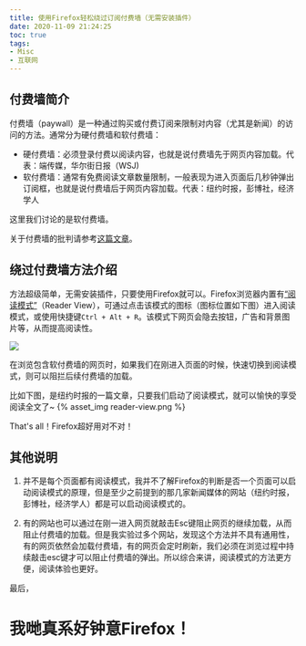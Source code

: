 ```yaml
---
title: 使用Firefox轻松绕过订阅付费墙（无需安装插件）
date: 2020-11-09 21:24:25
toc: true
tags:
- Misc
- 互联网
---
```


## 付费墙简介

付费墙（paywall）是一种通过购买或付费订阅来限制对内容（尤其是新闻）的访问的方法。通常分为硬付费墙和软付费墙：
- 硬付费墙：必须登录付费以阅读内容，也就是说付费墙先于网页内容加载。代表：端传媒，华尔街日报（WSJ)
- 软付费墙：通常有免费阅读文章数量限制，一般表现为进入页面后几秒钟弹出订阅框，也就是说付费墙后于网页内容加载。代表：纽约时报，彭博社，经济学人

这里我们讨论的是软付费墙。

关于付费墙的批判请参考[这篇文章](https://www.iyouport.org/%e5%9c%b0%e7%8b%b1%e8%88%ac%e7%9a%84%e4%bb%98%e8%b4%b9%e5%a2%99%ef%bc%9a%e5%85%8d%e8%b4%b9%e3%80%81%e5%bc%80%e6%94%be%e5%92%8c%e6%b0%91%e4%b8%bb%e5%8c%96%e7%9a%84-web-%e6%97%b6%e4%bb%a3%e5%b7%b2/)。

## 绕过付费墙方法介绍

方法超级简单，无需安装插件，只要使用Firefox就可以。Firefox浏览器内置有[“阅读模式”](https://support.mozilla.org/en-US/kb/firefox-reader-view-clutter-free-web-pages)（Reader View），可通过点击该模式的图标（图标位置如下图）进入阅读模式，或使用快捷键``Ctrl + Alt + R``。该模式下网页会隐去按钮，广告和背景图片等，从而提高阅读性。

<img src="https://user-media-prod-cdn.itsre-sumo.mozilla.net/uploads/gallery/images/2017-11-02-21-03-17-370802.png"/>

在浏览包含软付费墙的网页时，如果我们在刚进入页面的时候，快速切换到阅读模式，则可以阻拦后续付费墙的加载。

比如下图，是纽约时报的一篇文章，只要我们启动了阅读模式，就可以愉快的享受阅读全文了~
{% asset_img reader-view.png %}

That's all！Firefox超好用对不对！


## 其他说明

1. 并不是每个页面都有阅读模式，我并不了解Firefox的判断是否一个页面可以启动阅读模式的原理，但是至少之前提到的那几家新闻媒体的网站（纽约时报，彭博社，经济学人）都是可以启动阅读模式的。

2. 有的网站也可以通过在刚一进入网页就敲击Esc键阻止网页的继续加载，从而阻止付费墙的加载。但是我实验过多个网站，发现这个方法并不具有通用性，有的网页依然会加载付费墙，有的网页会定时刷新，我们必须在浏览过程中持续敲击esc键才可以阻止付费墙的弹出。所以综合来讲，阅读模式的方法更方便，阅读体验也更好。

最后，

# **我哋真系好钟意Firefox！**